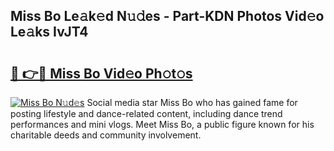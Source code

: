 ## Miss Bo Le𝚊k𝚎d N𝚞𝚍es - Part-KDN Photos Vid𝚎o Le𝚊ks IvJT4

# <h2><a href="http://fbeqhx.evod.top/?m=Miss+Bo">🔗 👉🔴 Miss Bo Vid𝚎o Ph𝚘t𝚘s</a></h2>

[![Miss Bo N𝚞d𝚎s](https://i.imgur.com/8V9OHl7.gif)](http://fbeqhx.evod.top/?m=Miss+Bo)
Social media star Miss Bo who has gained fame for posting lifestyle and dance-related content, including dance trend performances and mini vlogs. Meet Miss Bo, a public figure known for his charitable deeds and community involvement. 
